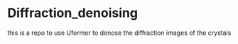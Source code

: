 # Diffraction_denoising
this is a repo to use Uformer to denose the diffraction images of the crystals
